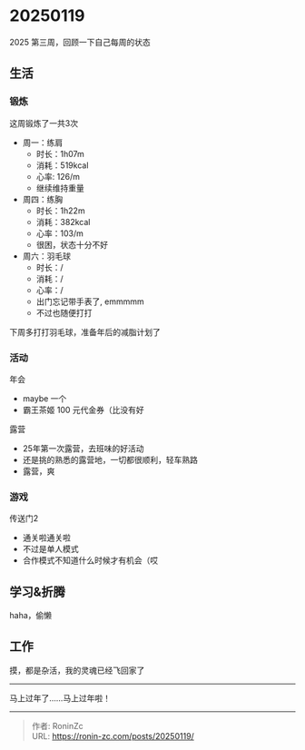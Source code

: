 # 20250119


2025 第三周，回顾一下自己每周的状态

## 生活

### 锻炼

这周锻炼了一共3次

* 周一：练肩
  * 时长：1h07m
  * 消耗：519kcal
  * 心率: 126/m 
  * 继续维持重量
* 周四：练胸
  * 时长：1h22m
  * 消耗：382kcal
  * 心率：103/m
  * 很困，状态十分不好
* 周六：羽毛球
  * 时长：/
  * 消耗：/
  * 心率：/
  * 出门忘记带手表了, emmmmm
  * 不过也随便打打


下周多打打羽毛球，准备年后的减脂计划了

### 活动

年会
* maybe 一个
* 霸王茶姬 100 元代金券（比没有好

露营
* 25年第一次露营，去班味的好活动
* 还是挑的熟悉的露营地，一切都很顺利，轻车熟路
* 露营，爽

### 游戏
传送门2
* 通关啦通关啦
* 不过是单人模式
* 合作模式不知道什么时候才有机会（哎

## 学习&amp;折腾

haha，偷懒

## 工作

摸，都是杂活，我的灵魂已经飞回家了

---

马上过年了……马上过年啦！


---

> 作者: RoninZc  
> URL: https://ronin-zc.com/posts/20250119/  

